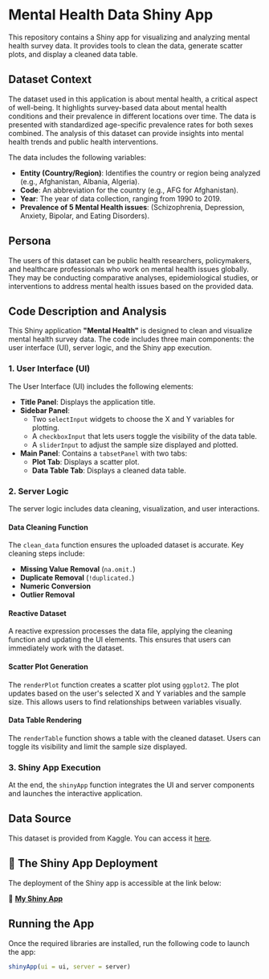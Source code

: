 # **Mental Health Data Shiny App**

This repository contains a Shiny app for visualizing and analyzing mental health survey data. It provides tools to clean the data, generate scatter plots, and display a cleaned data table.

## **Dataset Context**
The dataset used in this application is about mental health, a critical aspect of well-being. It highlights survey-based data about mental health conditions and their prevalence in different locations over time. The data is presented with standardized age-specific prevalence rates for both sexes combined. The analysis of this dataset can provide insights into mental health trends and public health interventions.

The data includes the following variables:
- **Entity (Country/Region)**: Identifies the country or region being analyzed (e.g., Afghanistan, Albania, Algeria).
- **Code**: An abbreviation for the country (e.g., AFG for Afghanistan).
- **Year**: The year of data collection, ranging from 1990 to 2019.
- **Prevalence of 5 Mental Health issues**: (Schizophrenia, Depression, Anxiety, Bipolar, and Eating Disorders).

## **Persona**
The users of this dataset can be public health researchers, policymakers, and healthcare professionals who work on mental health issues globally. They may be conducting comparative analyses, epidemiological studies, or interventions to address mental health issues based on the provided data.

## **Code Description and Analysis**
This Shiny application **"Mental Health"** is designed to clean and visualize mental health survey data. The code includes three main components: the user interface (UI), server logic, and the Shiny app execution.

### **1. User Interface (UI)**

The User Interface (UI) includes the following elements:

- **Title Panel**: Displays the application title.
- **Sidebar Panel**:
  - Two `selectInput` widgets to choose the X and Y variables for plotting.
  - A `checkboxInput` that lets users toggle the visibility of the data table.
  - A `sliderInput` to adjust the sample size displayed and plotted.
- **Main Panel**: Contains a `tabsetPanel` with two tabs:
  - **Plot Tab**: Displays a scatter plot.
  - **Data Table Tab**: Displays a cleaned data table.

### **2. Server Logic**

The server logic includes data cleaning, visualization, and user interactions.

#### **Data Cleaning Function**
The `clean_data` function ensures the uploaded dataset is accurate. Key cleaning steps include:
- **Missing Value Removal** (`na.omit.`)
- **Duplicate Removal** (`!duplicated.`)
- **Numeric Conversion**
- **Outlier Removal**

#### **Reactive Dataset**
A reactive expression processes the data file, applying the cleaning function and updating the UI elements. This ensures that users can immediately work with the dataset.

#### **Scatter Plot Generation**
The `renderPlot` function creates a scatter plot using `ggplot2`. The plot updates based on the user's selected X and Y variables and the sample size. This allows users to find relationships between variables visually.

#### **Data Table Rendering**
The `renderTable` function shows a table with the cleaned dataset. Users can toggle its visibility and limit the sample size displayed.

### **3. Shiny App Execution**
At the end, the `shinyApp` function integrates the UI and server components and launches the interactive application.

## **Data Source**
This dataset is provided from Kaggle. You can access it [here](https://www.kaggle.com/datasets/imtkaggleteam/mental-health/data).

## **🎉 The Shiny App Deployment**

The deployment of the Shiny app is accessible at the link below:

🔗 **[My Shiny App]((https://haniehkarimi.shinyapps.io/mental_health/))**

## **Running the App**

Once the required libraries are installed, run the following code to launch the app:

```r
shinyApp(ui = ui, server = server)

